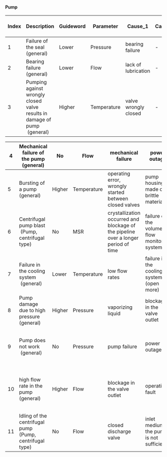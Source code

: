 #### Pump
| Index | Description                                                               | Guideword | Parameter   | Cause_1              | Cause_2 | Cause_3 | Consequence_1       | Consequence_2     | Consequence_3 | Danger of leakage | Safeguard_1             | Safeguard_2                                   | References              |
| ----- | ------------------------------------------------------------------------- | --------- | ----------- | -------------------- | ------- | ------- | ------------------- | ----------------- | ------------- | ----------------- | ----------------------- | --------------------------------------------- | ----------------------- |
| 1     | Failure of the seal (general)                                             | Lower     | Pressure    | bearing failure      | \-      | \-      | leak of chemicals   | \-                | \-            | Yes               | install pressure sensor | install check valve in the delivery line      | Kletz_what went wrong   |
| 2     | Bearing failure (general)                                                 | Lower     | Flow        | lack of lubrication  | \-      | \-      | failure of the seal | \-                | \-            |                   | install pressure sensor | install check valve in the delivery line      | Kletz_what went wrong   |
| 3     | Pumping against wrongly closed valve results in damage of pump  (general) | Higher    | Temperature | valve wrongly closed | \-      | \-      | damage to the seals | leak of chemicals | \-            | Yes               | bypass                  | install remotely operated valves (controlled) | Holtermann_Masterarbeit |

| 4  | Mechanical failure of the pump (general)                | No     | Flow        | mechanical failure                                                                 | power outage                                 | \-                             | damage                              | continuous process disturbed                                  | \-                     |     | bypass                                                                     | \-                                                              | Holtermann_Masterarbeit with change from Yang                          |
| -- | ------------------------------------------------------- | ------ | ----------- | ---------------------------------------------------------------------------------- | -------------------------------------------- | ------------------------------ | ----------------------------------- | ------------------------------------------------------------- | ---------------------- | --- | -------------------------------------------------------------------------- | --------------------------------------------------------------- | ---------------------------------------------------------------------- |
| 5  | Bursting of a pump (general)                            | Higher | Temperature | operating error, wrongly started between closed valves                             | pump housing made of brittle material        | operating error went unnoticed | vapor pressure of the liquid raised | pump burst                                                    | \-                     | Yes | install pressure sensor                                                    | install remotely operated valves (controlled)                   | DECHEMA Ereignis-Datenbank                                             |
| 6  | Centrifugal pump blast  (Pump, centrifugal type)        | No     | MSR         | crystallization occurred and blockage of the pipeline over a longer period of time | failure of the volume flow monitoring system | no second measurement          | reduction of volume flow            | the organic liquid in the pipeline heated up until decomposed | the pump destroyed     | Yes | ensure the function of critical systems by second, independent measurement | install two or more MSR                                         | DECHEMA Ereignis-Datenbank                                             |
| 7  | Failure in the cooling system  (general)                | Lower  | Temperature | low flow rates                                                                     | failure in the cooling system (open more)    | \-                             | fat lose its viscosity              | change of lubricant characteristic                            | damage to the bearings |     | install temperature sensor                                                 | check the cooling system                                        | www.researchgate.net/publication/291334094                             |
| 8  | Pump damage due to high pressure (general)              | Higher | Pressure    | vaporizing liquid                                                                  | blockage in the valve outlet                 | \-                             | explosion                           | stop production                                               |                        | Yes | check and drain pipes and drain system                                     | replace the gasket and check the damage                         | www.researchgate.net/publication/291334094                             |
| 9  | Pump does not work  (general)                           | No     | Pressure    | pump failure                                                                       | power outage                                 | faulty pressure sensor         | stop production                     | stop the pump                                                 | \-                     |     | check the types of liquids that can be used with the pump                  | install pressure sensor                                         | www.researchgate.net/publication/291334094, Yang                       |
| 10 | high flow rate in the pump (general)                    | Higher | Flow        | blockage in the valve outlet                                                       | operating fault                              | too high engine power          | overheating of the pump             | destruction of the internal pump                              | cavitation             |     | install remotely operated valves (controlled)                              | check density of liquid that differens from the nominal density | www.researchgate.net/publication/291334094                             |
| 11 | Idling of the centrifugal pump (Pump, centrifugal type) | No     | Flow        | closed discharge valve                                                             | inlet medium of the pump is not sufficient   | \-                             | overheating of the pump             | mechanical damage                                             | cavitation             |     | set up ldling sensing system                                               | install flow sensor                                             | https://angroupcn.com/learn-about-centrifugal-water-pump-idling/, s.o. |
